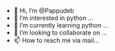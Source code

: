 - 👋 Hi, I’m @Pappudeb
- 👀 I’m interested in python ...
- 🌱 I’m currently learning python ...
- 💞️ I’m looking to collaborate on ...
- 📫 How to reach me via mail...

<!---
Pappudeb/Pappudeb is a ✨ special ✨ repository because its `README.md` (this file) appears on your GitHub profile.
You can click the Preview link to take a look at your changes.
--->
